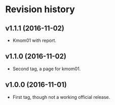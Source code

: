 Revision history
=======================================


v1.1.1 (2016-11-02)
---------------------------------------

* Kmom01 with report.


v1.1.0 (2016-11-02)
---------------------------------------

* Second tag, a page for kmom01.


v1.0.0 (2016-11-01)
---------------------------------------

* First tag, though not a working official release.
